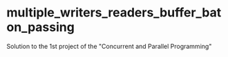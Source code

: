 # multiple_writers_readers_buffer_baton_passing
Solution to the 1st project of the "Concurrent and Parallel Programming"
